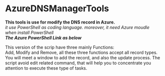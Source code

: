 # AzureDNSManagerTools
**This tools is use for modify the DNS record in Azure.** <br>
*it use PowerShell as coding language. moreover, it need Azure moudle when install PowerShell*<br>
***The Azure PowerShell Link as below***<br>

This version of  the scrip have three mainly Functions:<br>
Add, Modify and Remove, all these three functions accept all record types.
You will meet a window to add the record, and also the update process. The script avoid edit related command, that will help you to concentrate you attention to execute these type of tasks.
